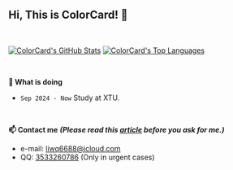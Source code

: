 ## Hi, This is ColorCard! 👋
<br>

[![ColorCard's GitHub Stats](https://github-readme-stats.vercel.app/api?username=colorcard&count_private=true&show_icons=true&line_height=40)](https://github.com/ColorCard)
[![ColorCard's Top Languages](https://github-readme-stats.vercel.app/api/top-langs/?username=colorcard&show_icons=true)](https://github.com/ColorCard)


<br>

**🔭 What is doing**
- `Sep 2024 - Now` Study at XTU.

<br>

**📫 Contact me**
_**(Please read this [article](https://github.com/ryanhanwu/How-To-Ask-Questions-The-Smart-Way/blob/main/README-zh_CN.md) before you ask for me.)**_
- e-mail: [liwq6688@icloud.com](mailto:liwq6688@icloud.com)
- QQ:  [3533260786](tencent://AddContact/?fromId=45&fromSubId=1&subcmd=all&uin=3533260786) (Only in urgent cases)
